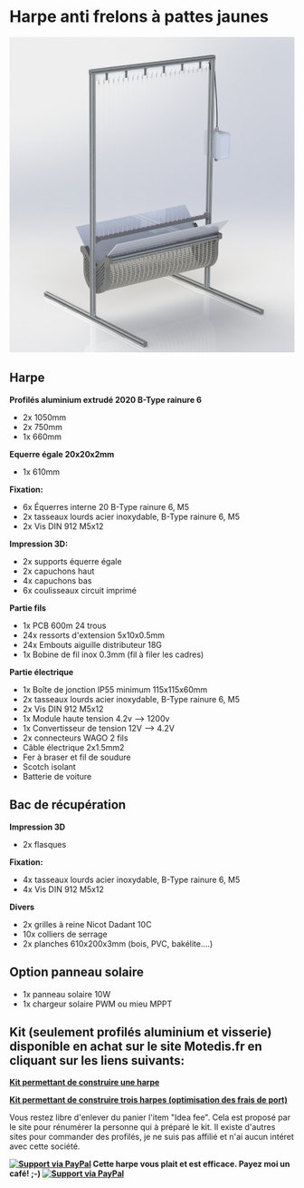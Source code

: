 # Harpe anti frelons à pattes jaunes

![This is an image](https://github.com/Ratamuse/Harpe/blob/main/Harpe%20ruches/Images/Harpe8.JPG)

## Harpe

**Profilés aluminium extrudé 2020 B-Type rainure 6**
- 2x 1050mm
- 2x 750mm
- 1x 660mm

**Equerre égale 20x20x2mm**
- 1x 610mm

**Fixation:**
- 6x Équerres interne 20 B-Type rainure 6, M5
- 2x tasseaux lourds acier inoxydable, B-Type rainure 6, M5
- 2x Vis DIN 912 M5x12

**Impression 3D:**
- 2x supports équerre égale
- 2x capuchons haut
- 4x capuchons bas
- 6x coulisseaux circuit imprimé

**Partie fils**
- 1x PCB 600m 24 trous
- 24x ressorts d'extension 5x10x0.5mm
- 24x Embouts aiguille distributeur 18G
- 1x Bobine de fil inox 0.3mm (fil à filer les cadres)

**Partie électrique**
- 1x Boîte de jonction IP55 minimum 115x115x60mm
- 2x tasseaux lourds acier inoxydable, B-Type rainure 6, M5
- 2x Vis DIN 912 M5x12
- 1x Module haute tension 4.2v --> 1200v
- 1x Convertisseur de tension 12V --> 4.2V
- 2x connecteurs WAGO 2 fils
- Câble électrique 2x1.5mm2
- Fer à braser et fil de soudure
- Scotch isolant
- Batterie de voiture

## Bac de récupération

**Impression 3D**
- 2x flasques

**Fixation:**
- 4x tasseaux lourds acier inoxydable, B-Type rainure 6, M5
- 4x Vis DIN 912 M5x12

**Divers**
- 2x grilles à reine Nicot Dadant 10C
- 10x colliers de serrage
- 2x planches 610x200x3mm (bois, PVC, bakélite....) 

## Option panneau solaire
- 1x panneau solaire 10W
- 1x chargeur solaire PWM ou mieu MPPT

## Kit (seulement profilés aluminium et visserie) disponible en achat sur le site Motedis.fr en cliquant sur les liens suivants:

**[Kit permettant de construire une harpe](https://www.motedis.fr/shop/create_offers_kit.php?oID=807587)**

**[Kit permettant de construire trois harpes (optimisation des frais de port)](https://www.motedis.fr/shop/create_offers_kit.php?oID=807588)**

Vous restez libre d'enlever du panier l'item "Idea fee". Cela est proposé par le site pour rénumérer la personne qui à préparé le kit. Il existe d'autres sites pour commander des profilés, je ne suis pas affilié et n'ai aucun intéret avec cette société. 

**[![Support via PayPal](https://cdn.rawgit.com/twolfson/paypal-github-button/1.0.0/dist/button.svg)](https://paypal.me/GNUVarioE?country.x=FR&locale.x=fr_FR) Cette harpe vous plait et est efficace. Payez moi un café! ;-) [![Support via PayPal](https://cdn.rawgit.com/twolfson/paypal-github-button/1.0.0/dist/button.svg)](https://paypal.me/GNUVarioE?country.x=FR&locale.x=fr_FR)**









